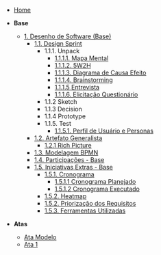 <!-- docs/_sidebar.md -->

- [Home](./)

- **Base**
  - [1. Desenho de Software (Base)](./Base/1.Base.md)
    - [1.1. Design Sprint](./Base/1.1.DesignSprint.md)
      - 1.1.1. Unpack
        - [1.1.1.1. Mapa Mental](./Base/1.1.1.1.MapaMental.md.md)
        - [1.1.1.2. 5W2H](./Base/5w2h.md)
        - [1.1.1.3. Diagrama de Causa Efeito](./Base/1.1.1.3.DiagramaCausaEfeito.md)
        - [1.1.1.4. Brainstorming](./Base/1.1.1.4.Brainstorming.md)
        - [1.1.1.5 Entrevista](./Base/1.1.5.1.Entrevista.md)
        - [1.1.1.6. Elicitação Questionário](./Base/1.1.5.2.Questionario.md)
      - 1.1.2 Sketch
      - 1.1.3 Decision
      - 1.1.4 Prototype
      - 1.1.5. Test
        - [1.1.5.1. Perfil de Usuário e Personas](./Base/1.1.5.1.PerfilDeUsuarioEPersonas.md)
    - [1.2. Artefato Generalista](./Base/1.2.ArtefatoGeneralista.md)
      - [1.2.1 Rich Picture](./Base/RPs/richpictures.md)
    - [1.3. Modelagem BPMN](./Base/1.3.ModelagemBPMN.md)
    - [1.4. Participações - Base](./Base/1.4.ParticipacoesBase.md)
    - [1.5. Iniciativas Extras - Base](./Base/1.5.IniciativasExtras.md)
      - [1.5.1. Cronograma](./Base/1.5.1.Cronograma.md)
        - [1.5.1.1 Cronograma Planejado](./Base/1.5.1.1.CronogramaPlanejado.md)
        - [1.5.1.2 Cronograma Executado](./Base/1.5.1.2.CronogramaExecutado.md)
      - [1.5.2. Heatmap](./Base/1.5.2.Heatmap.md)
      - [1.5.2. Priorização dos Requisitos](./Base/1.5.3.PriorizacaoMosCoW.md)
      - [1.5.3. Ferramentas Utilizadas](./Base/1.5.3.FerramentasUtilizadas.md)
- **Atas**
  - [Ata Modelo](./Base/Atas/ataModelo.md)
  - [Ata 1](./Base/Atas/ata01.md)

